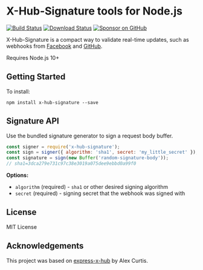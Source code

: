 # X-Hub-Signature tools for Node.js

[![Build Status](https://travis-ci.com/compwright/x-hub-signature.svg?branch=master)](https://travis-ci.com/compwright/x-hub-signature)
[![Download Status](https://img.shields.io/npm/dm/x-hub-signature.svg?style=flat-square)](https://www.npmjs.com/package/x-hub-signature)
[![Sponsor on GitHub](https://img.shields.io/static/v1?label=Sponsor&message=❤&logo=GitHub&link=https://github.com/sponsors/compwright)](https://github.com/sponsors/compwright)

X-Hub-Signature is a compact way to validate real-time updates, such as webhooks from [Facebook](https://developers.facebook.com/docs/graph-api/webhooks/) and [GitHub](https://developer.github.com/webhooks/securing/).

Requires Node.js 10+

## Getting Started

To install:

```shell
npm install x-hub-signature --save
```

## Signature API

Use the bundled signature generator to sign a request body buffer.

```javascript
const signer = require('x-hub-signature');
const sign = signer({ algorithm: 'sha1', secret: 'my_little_secret' });
const signature = sign(new Buffer('random-signature-body'));
// sha1=3dca279e731c97c38e3019a075dee9ebbd0a99f0
```

**Options:**

* `algorithm` (required) - `sha1` or other desired signing algorithm
* `secret` (required) - signing secret that the webhook was signed with

## License

MIT License

## Acknowledgements

This project was based on [express-x-hub](https://github.com/alexcurtis/express-x-hub) by Alex Curtis.
